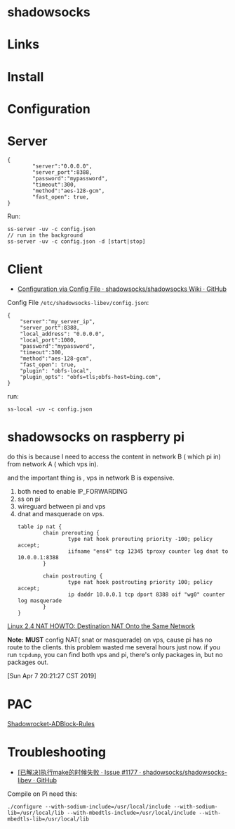 # shadowsocks

# Links

# Install

# Configuration

# Server

```
{
        "server":"0.0.0.0",
        "server_port":8388,
        "password":"mypassword",
        "timeout":300,
        "method":"aes-128-gcm",
        "fast_open": true,
}
```

Run:

```
ss-server -uv -c config.json
// run in the background
ss-server -uv -c config.json -d [start|stop]
```


# Client

* [Configuration via Config File · shadowsocks/shadowsocks Wiki · GitHub](https://github.com/shadowsocks/shadowsocks/wiki/Configuration-via-Config-File)

Config File `/etc/shadowsocks-libev/config.json`:

```
{
    "server":"my_server_ip",
    "server_port":8388,
    "local_address": "0.0.0.0",
    "local_port":1080,
    "password":"mypassword",
    "timeout":300,
    "method":"aes-128-gcm",
    "fast_open": true,
    "plugin": "obfs-local",
    "plugin_opts": "obfs=tls;obfs-host=bing.com",
}
```

run:

```
ss-local -uv -c config.json
```

# shadowsocks on raspberry pi

do this is because I need to access the content in network B ( which pi in)
from network A ( which vps in).

and the important thing is , vps in network B is expensive.

1. both need to enable IP_FORWARDING
1. ss on pi
1. wireguard between pi and vps
1. dnat and masquerade on vps.  
	```
	table ip nat {
			chain prerouting {
					type nat hook prerouting priority -100; policy accept;
					iifname "ens4" tcp 12345 tproxy counter log dnat to 10.0.0.1:8388
			}

			chain postrouting {
					type nat hook postrouting priority 100; policy accept;
					ip daddr 10.0.0.1 tcp dport 8388 oif "wg0" counter log masquerade
			}
	}
	```  

[Linux 2.4 NAT HOWTO: Destination NAT Onto the Same Network](https://www.netfilter.org/documentation/HOWTO/NAT-HOWTO-10.html)

**Note:** **MUST** config NAT( snat or masquerade) on vps, cause pi has no
route to the clients. this problem wasted me several hours just now. if you run
`tcpdump`, you can find both vps and pi, there's only packages in, but no
packages out.

[Sun Apr 7 20:21:27 CST 2019]

# PAC

[Shadowrocket-ADBlock-Rules](https://github.com/h2y/Shadowrocket-ADBlock-Rules)

# Troubleshooting

* [[已解决]执行make的时候失败 · Issue #1177 · shadowsocks/shadowsocks-libev · GitHub](https://github.com/shadowsocks/shadowsocks-libev/issues/1177)

Compile on Pi need this:

`./configure --with-sodium-include=/usr/local/include --with-sodium-lib=/usr/local/lib --with-mbedtls-include=/usr/local/include --with-mbedtls-lib=/usr/local/lib`




